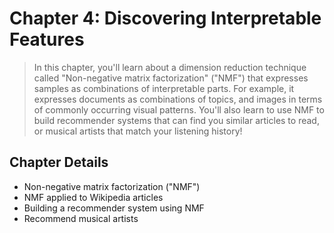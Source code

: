 # Chapter 4: Discovering Interpretable Features

> In this chapter, you'll learn about a dimension reduction technique called "Non-negative matrix factorization" ("NMF") that expresses samples as combinations of interpretable parts. For example, it expresses documents as combinations of topics, and images in terms of commonly occurring visual patterns. You'll also learn to use NMF to build recommender systems that can find you similar articles to read, or musical artists that match your listening history!

## Chapter Details

* Non-negative matrix factorization ("NMF")
* NMF applied to Wikipedia articles
* Building a recommender system using NMF
* Recommend musical artists
